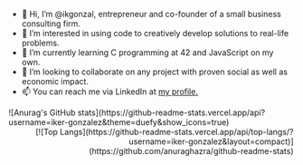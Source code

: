 - 👋 Hi, I’m @ikgonzal, entrepreneur and co-founder of a small business consulting firm. 
- 👀 I’m interested in using code to creatively develop solutions to real-life problems.
- 🌱 I’m currently learning C programming at 42 and JavaScript on my own.
- 💞️ I’m looking to collaborate on any project with proven social as well as economic impact.
- 📫 You can reach me via LinkedIn at <a href="https://www.linkedin.com/in/ikgonzal/ target=_blank"> my profile.</a>

<div style="text-align: left">![Anurag's GitHub stats](https://github-readme-stats.vercel.app/api?username=iker-gonzalez&theme=duefy&show_icons=true) </div>

<div style="text-align: right">[![Top Langs](https://github-readme-stats.vercel.app/api/top-langs/?username=iker-gonzalez&layout=compact)](https://github.com/anuraghazra/github-readme-stats)</div>

